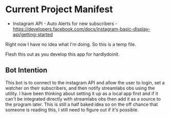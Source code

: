 # Current Project Manifest
* Instagram API - Auto Alerts for new subscribers - https://developers.facebook.com/docs/instagram-basic-display-api/getting-started

Right now I have no idea what I'm doing. So this is a temp file.

Flesh this out as you develop this app for hardlydoinit.

## Bot Intention
This bot is to connect to the instagram API and allow the user to login, set a watcher on their subscribers, and then notify streamlabs obs using the utility. I have been thinking about setting it up as a local app first and if it can't be integrated directly with streamlabs obs then add it as a source to the program later. This is still a half baked idea so on the off chance that someone is reading this, I still need to figure out if it's possible.